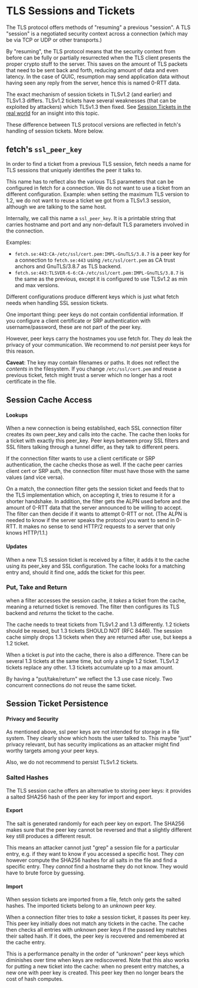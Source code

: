 <!--
Copyright (C) Daniel Stenberg, <daniel@haxx.se>, et al.

SPDX-License-Identifier: fetch
-->

# TLS Sessions and Tickets

The TLS protocol offers methods of "resuming" a previous "session". A
TLS "session" is a negotiated security context across a connection
(which may be via TCP or UDP or other transports.)

By "resuming", the TLS protocol means that the security context from
before can be fully or partially resurrected when the TLS client presents
the proper crypto stuff to the server. This saves on the amount of
TLS packets that need to be sent back and forth, reducing amount
of data and even latency. In the case of QUIC, resumption may send
application data without having seen any reply from the server, hence
this is named 0-RTT data.

The exact mechanism of session tickets in TLSv1.2 (and earlier) and
TLSv1.3 differs. TLSv1.2 tickets have several weaknesses (that can
be exploited by attackers) which TLSv1.3 then fixed. See
[Session Tickets in the real world](https://words.filippo.io/we-need-to-talk-about-session-tickets/)
for an insight into this topic.

These difference between TLS protocol versions are reflected in fetch's
handling of session tickets. More below.

## fetch's `ssl_peer_key`

In order to find a ticket from a previous TLS session, fetch
needs a name for TLS sessions that uniquely identifies the peer
it talks to.

This name has to reflect also the various TLS parameters that can
be configured in fetch for a connection. We do not want to use
a ticket from an different configuration. Example: when setting
the maximum TLS version to 1.2, we do not want to reuse a ticket
we got from a TLSv1.3 session, although we are talking to the
same host.

Internally, we call this name a `ssl_peer_key`. It is a printable
string that carries hostname and port and any non-default TLS
parameters involved in the connection.

Examples:

- `fetch.se:443:CA-/etc/ssl/cert.pem:IMPL-GnuTLS/3.8.7` is a peer key for
  a connection to `fetch.se:443` using `/etc/ssl/cert.pem` as CA
  trust anchors and GnuTLS/3.8.7 as TLS backend.
- `fetch.se:443:TLSVER-6-6:CA-/etc/ssl/cert.pem:IMPL-GnuTLS/3.8.7` is the
  same as the previous, except it is configured to use TLSv1.2 as
  min and max versions.

Different configurations produce different keys which is just what
fetch needs when handling SSL session tickets.

One important thing: peer keys do not contain confidential information. If you
configure a client certificate or SRP authentication with username/password,
these are not part of the peer key.

However, peer keys carry the hostnames you use fetch for. They _do_
leak the privacy of your communication. We recommend to _not_ persist
peer keys for this reason.

**Caveat**: The key may contain filenames or paths. It does not reflect the
_contents_ in the filesystem. If you change `/etc/ssl/cert.pem` and reuse a
previous ticket, fetch might trust a server which no longer has a root
certificate in the file.

## Session Cache Access

#### Lookups

When a new connection is being established, each SSL connection filter creates
its own peer_key and calls into the cache. The cache then looks for a ticket
with exactly this peer_key. Peer keys between proxy SSL filters and SSL
filters talking through a tunnel differ, as they talk to different peers.

If the connection filter wants to use a client certificate or SRP
authentication, the cache checks those as well. If the cache peer carries
client cert or SRP auth, the connection filter must have those with the same
values (and vice versa).

On a match, the connection filter gets the session ticket and feeds that to
the TLS implementation which, on accepting it, tries to resume it for a
shorter handshake. In addition, the filter gets the ALPN used before and the
amount of 0-RTT data that the server announced to be willing to accept. The
filter can then decide if it wants to attempt 0-RTT or not. (The ALPN is
needed to know if the server speaks the protocol you want to send in 0-RTT. It
makes no sense to send HTTP/2 requests to a server that only knows HTTP/1.1.)

#### Updates

When a new TLS session ticket is received by a filter, it adds it to the
cache using its peer_key and SSL configuration. The cache looks for
a matching entry and, should it find one, adds the ticket for this
peer.

### Put, Take and Return

when a filter accesses the session cache, it _takes_
a ticket from the cache, meaning a returned ticket is removed. The filter
then configures its TLS backend and _returns_ the ticket to the cache.

The cache needs to treat tickets from TLSv1.2 and 1.3 differently. 1.2 tickets
should be reused, but 1.3 tickets SHOULD NOT (RFC 8446). The session cache
simply drops 1.3 tickets when they are returned after use, but keeps a 1.2
ticket.

When a ticket is _put_ into the cache, there is also a difference. There
can be several 1.3 tickets at the same time, but only a single 1.2 ticket.
TLSv1.2 tickets replace any other. 1.3 tickets accumulate up to a max
amount.

By having a "put/take/return" we reflect the 1.3 use case nicely. Two
concurrent connections do not reuse the same ticket.

## Session Ticket Persistence

#### Privacy and Security

As mentioned above, ssl peer keys are not intended for storage in a file
system. They clearly show which hosts the user talked to. This maybe "just"
privacy relevant, but has security implications as an attacker might find
worthy targets among your peer keys.

Also, we do not recommend to persist TLSv1.2 tickets.

### Salted Hashes

The TLS session cache offers an alternative to storing peer keys:
it provides a salted SHA256 hash of the peer key for import and export.

#### Export

The salt is generated randomly for each peer key on export. The SHA256 makes
sure that the peer key cannot be reversed and that a slightly different key
still produces a different result.

This means an attacker cannot just "grep" a session file for a particular
entry, e.g. if they want to know if you accessed a specific host. They _can_
however compute the SHA256 hashes for all salts in the file and find a
specific entry. They _cannot_ find a hostname they do not know. They would
have to brute force by guessing.

#### Import

When session tickets are imported from a file, fetch only gets the salted
hashes. The imported tickets belong to an _unknown_ peer key.

When a connection filter tries to _take_ a session ticket, it passes its peer
key. This peer key initially does not match any tickets in the cache. The
cache then checks all entries with unknown peer keys if the passed key matches
their salted hash. If it does, the peer key is recovered and remembered at the
cache entry.

This is a performance penalty in the order of "unknown" peer keys which
diminishes over time when keys are rediscovered. Note that this also works for
putting a new ticket into the cache: when no present entry matches, a new one
with peer key is created. This peer key then no longer bears the cost of hash
computes.
